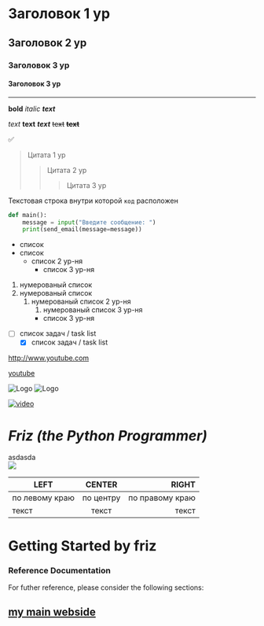 # Заголовок 1 ур
## Заголовок 2 ур
### Заголовок 3 ур
#### Заголовок 3 ур
___
**bold**
*italic*
***text***

_text_
__text__
___text___
~~text~~
__~~text~~__

:white_check_mark:
> Цитата 1 ур
>> Цитата 2 ур
>>> Цитата 3 ур
> 
Текстовая строка внутри которой `код` расположен
```python
def main():
    message = input("Введите сообщение: ")
    print(send_email(message=message))
```
- список
- список
  - список 2 ур-ня
    - список 3 ур-ня

1. нумерованый список
2. нумерованый список
   1) нумерованый список 2 ур-ня
      1) нумерованый список 3 ур-ня
      -  список 3 ур-ня
- [ ] список задач / task list
  - [x] список задач / task list

http://www.youtube.com

[youtube](http://www.youtube.com)

![Logo](./attachments/pigeons.png)
![Logo](./attachments/pigeons.png, "Уру ру")

[![video](./attachments/pigeons.png)](http://www.youtube.com)

<h1><i>Friz (the Python Programmer)</i></h1>
<div>asdasda</div>
<img src="./attachments/pigeons.png">

| LEFT           |  CENTER   |           RIGHT |
|----------------|:---------:|----------------:|
| по левому краю | по центру | по правому краю |
| текст          |   текст   |           текст |










# Getting Started by friz

### Reference Documentation
For futher reference, please consider the following sections:

## [my main webside](http://www.youtube.com)